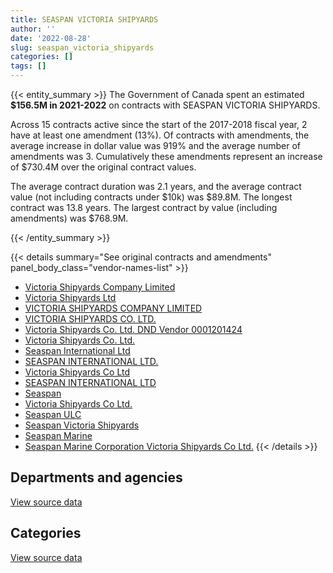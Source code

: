 ```yaml
---
title: SEASPAN VICTORIA SHIPYARDS
author: ''
date: '2022-08-28'
slug: seaspan_victoria_shipyards
categories: []
tags: []
---
```


<script src="/rmarkdown-libs/htmlwidgets/htmlwidgets.js"></script>
<link href="/rmarkdown-libs/datatables-css/datatables-crosstalk.css" rel="stylesheet" />
<script src="/rmarkdown-libs/datatables-binding/datatables.js"></script>
<script src="/rmarkdown-libs/jquery/jquery-3.6.0.min.js"></script>
<link href="/rmarkdown-libs/dt-core-bootstrap/css/dataTables.bootstrap.min.css" rel="stylesheet" />
<link href="/rmarkdown-libs/dt-core-bootstrap/css/dataTables.bootstrap.extra.css" rel="stylesheet" />
<script src="/rmarkdown-libs/dt-core-bootstrap/js/jquery.dataTables.min.js"></script>
<script src="/rmarkdown-libs/dt-core-bootstrap/js/dataTables.bootstrap.min.js"></script>
<link href="/rmarkdown-libs/crosstalk/css/crosstalk.min.css" rel="stylesheet" />
<script src="/rmarkdown-libs/crosstalk/js/crosstalk.min.js"></script>
<script src="/rmarkdown-libs/htmlwidgets/htmlwidgets.js"></script>
<link href="/rmarkdown-libs/datatables-css/datatables-crosstalk.css" rel="stylesheet" />
<script src="/rmarkdown-libs/datatables-binding/datatables.js"></script>
<script src="/rmarkdown-libs/jquery/jquery-3.6.0.min.js"></script>
<link href="/rmarkdown-libs/dt-core-bootstrap/css/dataTables.bootstrap.min.css" rel="stylesheet" />
<link href="/rmarkdown-libs/dt-core-bootstrap/css/dataTables.bootstrap.extra.css" rel="stylesheet" />
<script src="/rmarkdown-libs/dt-core-bootstrap/js/jquery.dataTables.min.js"></script>
<script src="/rmarkdown-libs/dt-core-bootstrap/js/dataTables.bootstrap.min.js"></script>
<link href="/rmarkdown-libs/crosstalk/css/crosstalk.min.css" rel="stylesheet" />
<script src="/rmarkdown-libs/crosstalk/js/crosstalk.min.js"></script>

{{< entity_summary >}}
The Government of Canada spent an estimated **\$156.5M in 2021-2022** on contracts with SEASPAN VICTORIA SHIPYARDS.

Across 15 contracts active since the start of the 2017-2018 fiscal year, 2 have at least one amendment (13%). Of contracts with amendments, the average increase in dollar value was 919% and the average number of amendments was 3. Cumulatively these amendments represent an increase of \$730.4M over the original contract values.

The average contract duration was 2.1 years, and the average contract value (not including contracts under \$10k) was \$89.8M. The longest contract was 13.8 years. The largest contract by value (including amendments) was \$768.9M.

{{< /entity_summary >}}

{{< details summary="See original contracts and amendments" panel_body_class="vendor-names-list" >}}
- [Victoria Shipyards Company Limited](https://search.open.canada.ca/en/ct/?sort=contract_value_f%20desc&page=1&search_text=%22Victoria%20Shipyards%20Company%20Limited%22)
- [Victoria Shipyards Ltd](https://search.open.canada.ca/en/ct/?sort=contract_value_f%20desc&page=1&search_text=%22Victoria%20Shipyards%20Ltd%22)
- [VICTORIA SHIPYARDS COMPANY LIMITED](https://search.open.canada.ca/en/ct/?sort=contract_value_f%20desc&page=1&search_text=%22VICTORIA%20SHIPYARDS%20COMPANY%20LIMITED%22)
- [VICTORIA SHIPYARDS CO. LTD.](https://search.open.canada.ca/en/ct/?sort=contract_value_f%20desc&page=1&search_text=%22VICTORIA%20SHIPYARDS%20CO.%20LTD.%22)
- [Victoria Shipyards Co. Ltd. DND Vendor 0001201424](https://search.open.canada.ca/en/ct/?sort=contract_value_f%20desc&page=1&search_text=%22Victoria%20Shipyards%20Co.%20Ltd.%20DND%20Vendor%200001201424%22)
- [Victoria Shipyards Co. Ltd.](https://search.open.canada.ca/en/ct/?sort=contract_value_f%20desc&page=1&search_text=%22Victoria%20Shipyards%20Co.%20Ltd.%22)
- [Seaspan International Ltd](https://search.open.canada.ca/en/ct/?sort=contract_value_f%20desc&page=1&search_text=%22Seaspan%20International%20Ltd%22)
- [SEASPAN INTERNATIONAL LTD.](https://search.open.canada.ca/en/ct/?sort=contract_value_f%20desc&page=1&search_text=%22SEASPAN%20INTERNATIONAL%20LTD.%22)
- [Victoria Shipyards Co Ltd](https://search.open.canada.ca/en/ct/?sort=contract_value_f%20desc&page=1&search_text=%22Victoria%20Shipyards%20Co%20Ltd%22)
- [SEASPAN INTERNATIONAL LTD](https://search.open.canada.ca/en/ct/?sort=contract_value_f%20desc&page=1&search_text=%22SEASPAN%20INTERNATIONAL%20LTD%22)
- [Seaspan](https://search.open.canada.ca/en/ct/?sort=contract_value_f%20desc&page=1&search_text=%22Seaspan%22)
- [Victoria Shipyards Co Ltd.](https://search.open.canada.ca/en/ct/?sort=contract_value_f%20desc&page=1&search_text=%22Victoria%20Shipyards%20Co%20Ltd.%22)
- [Seaspan ULC](https://search.open.canada.ca/en/ct/?sort=contract_value_f%20desc&page=1&search_text=%22Seaspan%20ULC%22)
- [Seaspan Victoria Shipyards](https://search.open.canada.ca/en/ct/?sort=contract_value_f%20desc&page=1&search_text=%22Seaspan%20Victoria%20Shipyards%22)
- [Seaspan Marine](https://search.open.canada.ca/en/ct/?sort=contract_value_f%20desc&page=1&search_text=%22Seaspan%20Marine%22)
- [Seaspan Marine Corporation Victoria Shipyards Co Ltd.](https://search.open.canada.ca/en/ct/?sort=contract_value_f%20desc&page=1&search_text=%22Seaspan%20Marine%20Corporation%20Victoria%20Shipyards%20Co%20Ltd.%22)
{{< /details >}}

## Departments and agencies

<div id="htmlwidget-1" style="width:100%;height:auto;" class="datatables html-widget"></div>
<script type="application/json" data-for="htmlwidget-1">{"x":{"style":"bootstrap","filter":"none","vertical":false,"data":[["<a href=\"/departments/dfo-mpo/\">Fisheries and Oceans Canada<\/a>","<a href=\"/departments/dnd-mdn/\">National Defence<\/a>","<a href=\"/departments/pwgsc-tpsgc/\">Public Services and Procurement Canada<\/a>"],[null,55729913.28,20816.25],[null,135900471.99,38381.7],[null,167586942.83,null],[2466403.66,153996182.08,34332.9]],"container":"<table class=\"table table-striped table-hover row-border order-column display\">\n  <thead>\n    <tr>\n      <th>Department<\/th>\n      <th>2018-2019<\/th>\n      <th>2019-2020<\/th>\n      <th>2020-2021<\/th>\n      <th>2021-2022<\/th>\n    <\/tr>\n  <\/thead>\n<\/table>","options":{"order":[[4,"desc"]],"pageLength":10,"autoWidth":true,"columnDefs":[{"targets":1,"render":"function(data, type, row, meta) {\n    return type !== 'display' ? data : DTWidget.formatCurrency(data, \"$\", 2, 3, \",\", \".\", true, null);\n  }"},{"targets":2,"render":"function(data, type, row, meta) {\n    return type !== 'display' ? data : DTWidget.formatCurrency(data, \"$\", 2, 3, \",\", \".\", true, null);\n  }"},{"targets":3,"render":"function(data, type, row, meta) {\n    return type !== 'display' ? data : DTWidget.formatCurrency(data, \"$\", 2, 3, \",\", \".\", true, null);\n  }"},{"targets":4,"render":"function(data, type, row, meta) {\n    return type !== 'display' ? data : DTWidget.formatCurrency(data, \"$\", 2, 3, \",\", \".\", true, null);\n  }"},{"width":"16%","targets":[1,2,3,4]},{"className":"dt-right","targets":[1,2,3,4]}],"orderClasses":false}},"evals":["options.columnDefs.0.render","options.columnDefs.1.render","options.columnDefs.2.render","options.columnDefs.3.render"],"jsHooks":[]}</script>
<p class="text-right">
<a href="https://github.com/GoC-Spending/contracts-data/tree/main/data/out/vendors/seaspan_victoria_shipyards/summary_by_fiscal_year_by_department.csv" class="source-data-link btn btn-link">View source data</a>
</p>

## Categories

<div id="htmlwidget-2" style="width:100%;height:auto;" class="datatables html-widget"></div>
<script type="application/json" data-for="htmlwidget-2">{"x":{"style":"bootstrap","filter":"none","vertical":false,"data":[["<a href=\"/categories/facilities_and_construction/\">Facilities and construction<\/a>","<a href=\"/categories/defence/\">Defence<\/a>","<a href=\"/categories/professional_services/\">Professional services<\/a>","<a href=\"/categories/transportation_and_logistics/\">Transportation and logistics<\/a>","<a href=\"/categories/industrial_products_and_services/\">Industrial products and services<\/a>"],[20816.25,55709548.2,20365.08,null,null],[24941.7,135900471.99,null,13440,null],[null,167586942.83,null,null,null],[34332.9,153850341.91,null,2466403.66,145840.17]],"container":"<table class=\"table table-striped table-hover row-border order-column display\">\n  <thead>\n    <tr>\n      <th>Category<\/th>\n      <th>2018-2019<\/th>\n      <th>2019-2020<\/th>\n      <th>2020-2021<\/th>\n      <th>2021-2022<\/th>\n    <\/tr>\n  <\/thead>\n<\/table>","options":{"order":[[4,"desc"]],"dom":"t","pageLength":30,"autoWidth":true,"columnDefs":[{"targets":1,"render":"function(data, type, row, meta) {\n    return type !== 'display' ? data : DTWidget.formatCurrency(data, \"$\", 2, 3, \",\", \".\", true, null);\n  }"},{"targets":2,"render":"function(data, type, row, meta) {\n    return type !== 'display' ? data : DTWidget.formatCurrency(data, \"$\", 2, 3, \",\", \".\", true, null);\n  }"},{"targets":3,"render":"function(data, type, row, meta) {\n    return type !== 'display' ? data : DTWidget.formatCurrency(data, \"$\", 2, 3, \",\", \".\", true, null);\n  }"},{"targets":4,"render":"function(data, type, row, meta) {\n    return type !== 'display' ? data : DTWidget.formatCurrency(data, \"$\", 2, 3, \",\", \".\", true, null);\n  }"},{"width":"16%","targets":[1,2,3,4]},{"className":"dt-right","targets":[1,2,3,4]}],"orderClasses":false,"lengthMenu":[10,25,30,50,100]}},"evals":["options.columnDefs.0.render","options.columnDefs.1.render","options.columnDefs.2.render","options.columnDefs.3.render"],"jsHooks":[]}</script>
<p class="text-right">
<a href="https://github.com/GoC-Spending/contracts-data/tree/main/data/out/vendors/seaspan_victoria_shipyards/summary_by_fiscal_year_by_category.csv" class="source-data-link btn btn-link">View source data</a>
</p>
